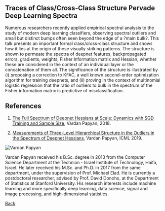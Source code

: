 ## Traces of Class/Cross-Class Structure Pervade Deep Learning Spectra

Numerous researchers recently applied empirical spectral analysis to the study of modern deep learning classifiers, observing spectral outliers and small but distinct bumps often seen beyond the edge of a ?main bulk?. This talk presents an important formal class/cross-class structure and shows how it lies at the origin of these visually striking patterns. The structure is shown to permeate the spectra of deepnet features, backpropagated errors, gradients, weights, Fisher Information matrix and Hessian, whether these are considered in the context of an individual layer or the concatenation of them all. The significance of the structure is illustrated by (i) proposing a correction to KFAC, a well known second-order optimization algorithm for training deepnets, and (ii) proving in the context of multinomial logistic regression that the ratio of outliers to bulk in the spectrum of the Fisher information matrix is predictive of misclassification.

## References

1. [The Full Spectrum of Deepnet Hessians at Scale: Dynamics with SGD Training and Sample Size](https://arxiv.org/abs/1811.07062), Vardan Papyan, 2018.

2. [Measurements of Three-Level Hierarchical Structure in the Outliers in the Spectrum of Deepnet Hessians](http://proceedings.mlr.press/v97/papyan19a.html), Vardan Papyan, ICML 2019.

![Vardan Papyan](/assets/img/VardanPapyan.png)  

Vardan Papyan received his B.Sc. degree in 2013 from the Computer Science Department at the Technion - Israel Institute of Technology, Haifa, Israel. He later received his M.Sc. and Ph.D. in 2017 from the same department, under the supervision of Prof. Michael Elad. He is currently a postdoctoral researcher, advised by Prof. David Donoho, at the Department of Statistics at Stanford University. His research interests include machine learning and more specifically deep learning, data science, signal and image processing, and high-dimensional statistics.

[Back](./)
